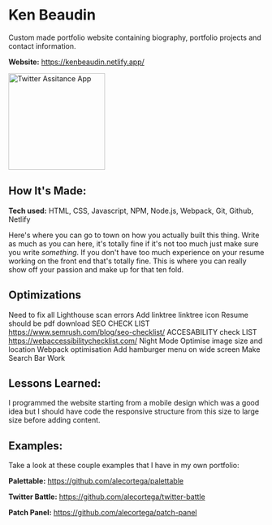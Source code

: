 # Ken Beaudin

Custom made portfolio website containing biography, portfolio projects and contact information.

**Website:** https://kenbeaudin.netlify.app/

<a target="_blank" href="https://kenbeaudin.netlify.app/">
            <img src="images/under-construction.png" height="190px" alt="Twitter Assitance App"/>
        </a>

## How It's Made:

**Tech used:** HTML, CSS, Javascript, NPM, Node.js, Webpack, Git, Github, Netlify

Here's where you can go to town on how you actually built this thing. Write as much as you can here, it's totally fine if it's not too much just make sure you write _something_. If you don't have too much experience on your resume working on the front end that's totally fine. This is where you can really show off your passion and make up for that ten fold.

## Optimizations

Need to fix all Lighthouse scan errors
Add linktree linktree icon
Resume should be pdf download
SEO CHECK LIST
https://www.semrush.com/blog/seo-checklist/
ACCESABILITY check LIST
https://webaccessibilitychecklist.com/
Night Mode
Optimise image size and location
Webpack optimisation
Add hamburger menu on wide screen
Make Search Bar Work

## Lessons Learned:

I programmed the website starting from a mobile design which was a good idea but I should have code the responsive structure from this size to large size
before adding content.

## Examples:

Take a look at these couple examples that I have in my own portfolio:

**Palettable:** https://github.com/alecortega/palettable

**Twitter Battle:** https://github.com/alecortega/twitter-battle

**Patch Panel:** https://github.com/alecortega/patch-panel
